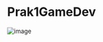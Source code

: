# Prak1GameDev
![image](https://github.com/arielfajar/Prak1GameDev/assets/127375787/992f4f12-33d6-45f0-b956-629fc1d28611)
